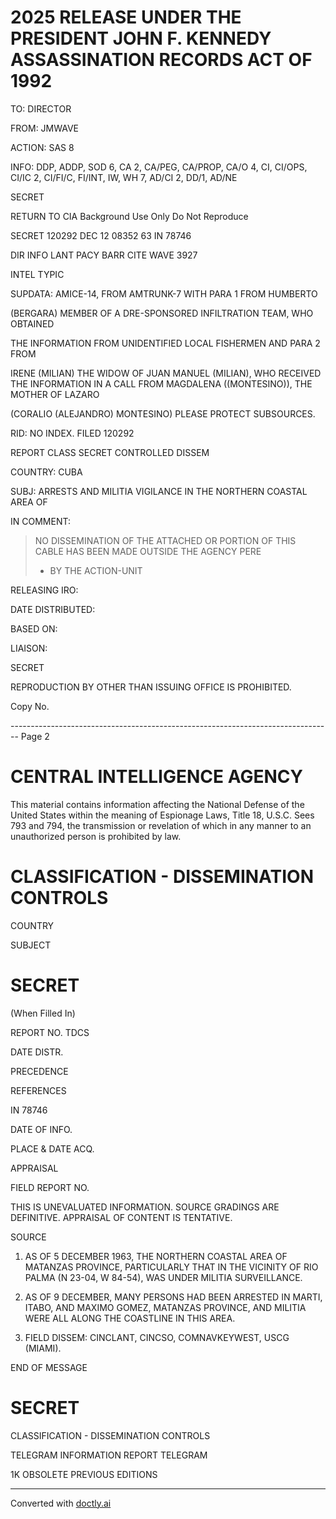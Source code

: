 # 2025 RELEASE UNDER THE PRESIDENT JOHN F. KENNEDY ASSASSINATION RECORDS ACT OF 1992

TO: DIRECTOR

FROM: JMWAVE

ACTION: SAS 8

INFO: DDP, ADDP, SOD 6, CA 2, CA/PEG, CA/PROP, CA/O 4,
CI, CI/OPS, CI/IC 2, CI/FI/C, FI/INT, IW, WH 7,
AD/CI 2, DD/1, AD/NE

SECRET

RETURN TO CIA
Background Use Only
Do Not Reproduce

SECRET 120292 DEC 12 08352 63 IN 78746

DIR INFO LANT PACY BARR CITE WAVE 3927

INTEL TYPIC

SUPDATA: AMICE-14, FROM AMTRUNK-7 WITH PARA 1 FROM HUMBERTO

(BERGARA) MEMBER OF A DRE-SPONSORED INFILTRATION TEAM, WHO OBTAINED

THE INFORMATION FROM UNIDENTIFIED LOCAL FISHERMEN AND PARA 2 FROM

IRENE (MILIAN) THE WIDOW OF JUAN MANUEL (MILIAN), WHO RECEIVED THE
INFORMATION IN A CALL FROM MAGDALENA ((MONTESINO)), THE MOTHER OF LAZARO

(CORALIO (ALEJANDRO) MONTESINO) PLEASE PROTECT SUBSOURCES.

RID: NO INDEX. FILED 120292

REPORT CLASS SECRET CONTROLLED DISSEM

COUNTRY: CUBA

SUBJ: ARRESTS AND MILITIA VIGILANCE IN THE NORTHERN COASTAL AREA OF

IN COMMENT:

> NO DISSEMINATION OF THE ATTACHED
> OR PORTION OF THIS CABLE HAS BEEN
> MADE OUTSIDE THE AGENCY PERE
> - BY THE ACTION-UNIT

RELEASING IRO:

DATE DISTRIBUTED:

BASED ON:

LIAISON:

SECRET

REPRODUCTION BY OTHER THAN ISSUING OFFICE IS PROHIBITED.

Copy No.


-------------------------------------------------------------------------------- Page 2

# CENTRAL INTELLIGENCE AGENCY

This material contains information affecting the National Defense of the United States within the meaning of Espionage Laws, Title 18, U.S.C. Sees 793 and 794, the transmission or revelation of which in any manner to an unauthorized person is prohibited by law.

# CLASSIFICATION - DISSEMINATION CONTROLS

COUNTRY

SUBJECT

# SECRET
(When Filled In)

REPORT NO. TDCS

DATE DISTR.

PRECEDENCE

REFERENCES

IN 78746

DATE OF INFO.

PLACE &
DATE ACQ.

APPRAISAL

FIELD REPORT NO.

THIS IS UNEVALUATED INFORMATION. SOURCE GRADINGS ARE DEFINITIVE. APPRAISAL OF CONTENT IS TENTATIVE.

SOURCE

1.  AS OF 5 DECEMBER 1963, THE NORTHERN COASTAL AREA OF MATANZAS PROVINCE, PARTICULARLY THAT IN THE VICINITY OF RIO PALMA (N 23-04, W 84-54), WAS UNDER MILITIA SURVEILLANCE.

2.  AS OF 9 DECEMBER, MANY PERSONS HAD BEEN ARRESTED IN MARTI, ITABO, AND MAXIMO GOMEZ, MATANZAS PROVINCE, AND MILITIA WERE ALL ALONG THE COASTLINE IN THIS AREA.

3.  FIELD DISSEM: CINCLANT, CINCSO, COMNAVKEYWEST, USCG (MIAMI).

END OF MESSAGE

# SECRET
CLASSIFICATION - DISSEMINATION CONTROLS

TELEGRAM INFORMATION REPORT TELEGRAM

1K OBSOLETE PREVIOUS EDITIONS


---
Converted with [doctly.ai](https://doctly.ai)
